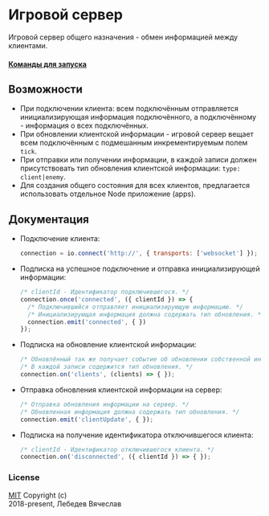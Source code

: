 # Игровой сервер
Игровой сервер общего назначения - обмен информацией между клиентами.

#### [Команды для запуска](commands.md)

## Возможности
* При подключении клиента: всем подключённым отправляется инициализирующая информация
  подключённого, а подключённому - информация о всех подключённых.
* При обновлении клиентской информации - игровой сервер вещает всем подключённым
  с подмешанным инкрементируемым полем `tick`.
* При отправки или получении информации, в каждой записи должен присутствовать
  тип обновления клиентской информации: `type: client|enemy`.
* Для создания общего состояния для всех клиентов, предлагается использовать
  отдельное Node приложение (apps).

## Документация
* Подключение клиента:
  ```js
  connection = io.connect('http://', { transports: ['websocket'] });
  ```

* Подписка на успешное подключение и отправка инициализирующей информации:
  ```js
  /* clientId - Идентификатор подключившегося. */
  connection.once('connected', ({ clientId }) => {
    /* Подключившийся отправляет инициализирующую информацию. */
    /* Инициализирующая информация должна содержать тип обновления. */
    connection.emit('connected', { })
  });
  ```

* Подписка на обновление клиентской информации:
  ```js
  /* Обновлённый так же получает событие об обновлении собственной информации. */
  /* В каждой записи содержится тип обновления. */
  connection.on('clients', (clients) => { });
  ```

* Отправка обновления клиентской информации на сервер:
  ```js
  /* Отправка обновления информации на сервер. */
  /* Обновленная информация должна содержать тип обновления. */
  connection.emit('clientUpdate', { });
  ```

* Подписка на получение идентификатора отключившегося клиента:
  ```js
  /* clientId - Идентификатор отключившегося клиента. */
  connection.on('disconnected', ({ clientId }) => { });
  ```

### License
[MIT](LICENSE) Copyright (c)  
2018-present, Лебедев Вячеслав
